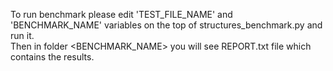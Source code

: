 To run benchmark please edit 'TEST_FILE_NAME' and 'BENCHMARK_NAME' variables on the top of structures_benchmark.py and run it.  
Then in folder <BENCHMARK_NAME> you will see REPORT.txt file which contains the results.